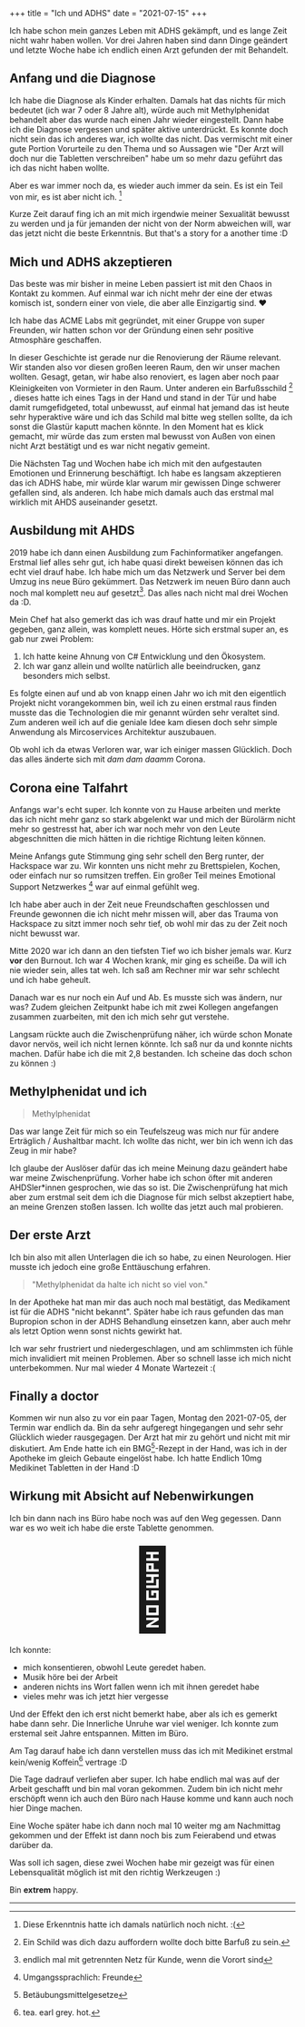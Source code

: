 +++
title = "Ich und ADHS"
date = "2021-07-15"
+++

Ich habe schon mein ganzes Leben mit ADHS gekämpft, und es lange Zeit nicht wahr
haben wollen. Vor drei Jahren haben sind dann Dinge geändert und letzte Woche
habe ich endlich einen Arzt gefunden der mit Behandelt.

<!-- more -->

## Anfang und die Diagnose

Ich habe die Diagnose als Kinder erhalten. Damals hat das nichts für mich
bedeutet (ich war 7 oder 8 Jahre alt), würde auch mit Methylphenidat behandelt
aber das wurde nach einen Jahr wieder eingestellt. Dann habe ich die Diagnose
vergessen und später aktive unterdrückt. Es konnte doch nicht sein das ich
anderes war, ich wollte das nicht. Das vermischt mit einer gute Portion
Vorurteile zu den Thema und so Aussagen wie "Der Arzt will doch nur die Tabletten
verschreiben" habe um so mehr dazu geführt das ich das nicht haben wollte.

Aber es war immer noch da, es wieder auch immer da sein. Es ist ein Teil von
mir, es ist aber nicht ich. [^erkenntnis]

Kurze Zeit darauf fing ich an mit mich irgendwie meiner Sexualität bewusst zu
werden und ja für jemanden der nicht von der Norm abweichen will, war das jetzt
nicht die beste Erkenntnis. But that's a story for a another time :D

## Mich und ADHS akzeptieren

Das beste was mir bisher in meine Leben passiert ist mit den Chaos in Kontakt zu
kommen. Auf einmal war ich nicht mehr der eine der etwas komisch ist, sondern
einer von viele, die aber alle Einzigartig sind. ❤️

Ich habe das ACME Labs mit gegründet, mit einer Gruppe von super Freunden, wir
hatten schon vor der Gründung einen sehr positive Atmosphäre geschaffen.

In dieser Geschichte ist gerade nur die Renovierung der Räume relevant. Wir
standen also vor diesen großen leeren Raum, den wir unser machen wollten.
Gesagt, getan, wir habe also renoviert, es lagen aber noch paar Kleinigkeiten
von Vormieter in den Raum. Unter anderen ein Barfußsschild [^barfuss] , dieses
hatte ich eines Tags in der Hand und stand in der Tür und habe damit
rumgefidgeted, total unbewusst, auf einmal hat jemand das ist
heute sehr hyperaktive wäre und ich das Schild mal bitte weg stellen sollte, da
ich sonst die Glastür kaputt machen könnte. In den Moment hat es klick gemacht,
mir würde das zum ersten mal bewusst von Außen von einen nicht Arzt bestätigt
und es war nicht negativ gemeint.

Die Nächsten Tag und Wochen habe ich mich mit den aufgestauten Emotionen und
Erinnerung beschäftigt. Ich habe es langsam akzeptieren das ich ADHS habe, mir
würde klar warum mir gewissen Dinge schwerer gefallen sind, als anderen. Ich
habe mich damals auch das erstmal mal wirklich mit AHDS auseinander gesetzt.

## Ausbildung mit AHDS

2019 habe ich dann einen Ausbildung zum Fachinformatiker angefangen. Erstmal lief
alles sehr gut, ich habe quasi direkt beweisen können das ich echt viel drauf
habe. Ich habe mich um das Netzwerk und Server bei dem Umzug ins neue Büro
gekümmert. Das Netzwerk im neuen Büro dann auch noch mal komplett neu auf
gesetzt[^netzwerk]. Das alles nach nicht mal drei Wochen da :D.

Mein Chef hat also gemerkt das ich was drauf hatte und mir ein Projekt gegeben,
ganz allein, was komplett neues. Hörte sich erstmal super an, es gab nur zwei
Problem:

1. Ich hatte keine Ahnung von C# Entwicklung und den Ökosystem.
2. Ich war ganz allein und wollte natürlich alle beeindrucken, ganz besonders
   mich selbst.

Es folgte einen auf und ab von knapp einen Jahr wo ich mit den eigentlich
Projekt nicht vorangekommen bin, weil ich zu einen erstmal raus finden musste das
die Technologien die mir genannt würden sehr veraltet sind. Zum anderen weil ich
auf die geniale Idee kam diesen doch sehr simple Anwendung als Mircoservices
Architektur auszubauen.

Ob wohl ich da etwas Verloren war, war ich einiger massen Glücklich. Doch das
alles änderte sich mit _dam dam daamm_ Corona.

## Corona eine Talfahrt

Anfangs war's echt super. Ich konnte von zu Hause arbeiten und merkte das ich
nicht mehr ganz so stark abgelenkt war und mich der Bürolärm nicht mehr so
gestresst hat, aber ich war noch mehr von den Leute abgeschnitten die mich
hätten in die richtige Richtung leiten können.

Meine Anfangs gute Stimmung ging sehr schell den Berg runter, der Hackspace war
zu. Wir konnten uns nicht mehr zu Brettspielen, Kochen, oder einfach nur so
rumsitzen treffen. Ein großer Teil meines Emotional Support Netzwerkes [^frinds]
war auf einmal gefühlt weg.

Ich habe aber auch in der Zeit neue Freundschaften geschlossen und Freunde
gewonnen die ich nicht mehr missen will, aber das Trauma von Hackspace zu sitzt
immer noch sehr tief, ob wohl mir das zu der Zeit noch nicht bewusst war.

Mitte 2020 war ich dann an den tiefsten Tief wo ich bisher jemals war. Kurz
**vor** den Burnout. Ich war 4 Wochen krank, mir ging es scheiße. Da will ich
nie wieder sein, alles tat weh. Ich saß am Rechner mir war sehr schlecht und ich
habe geheult.

Danach war es nur noch ein Auf und Ab. Es musste sich was ändern, nur was?
Zudem gleichen Zeitpunkt habe ich mit zwei Kollegen angefangen zusammen
zuarbeiten, mit den ich mich sehr gut verstehe.

Langsam rückte auch die Zwischenprüfung näher, ich würde schon Monate davor
nervös, weil ich nicht lernen könnte. Ich saß nur da und konnte nichts machen.
Dafür habe ich die mit 2,8 bestanden. Ich scheine das doch schon zu können :)

## Methylphenidat und ich

> Methylphenidat

Das war lange Zeit für mich so ein Teufelszeug was mich nur für andere
Erträglich / Aushaltbar macht. Ich wollte das nicht, wer bin ich wenn ich das
Zeug in mir habe?

Ich glaube der Auslöser dafür das ich meine Meinung dazu geändert habe war meine
Zwischenprüfung. Vorher habe ich schon öfter mit anderen AHDSler\*innen
gesprochen, wie das so ist. Die Zwischenprüfung hat mich aber zum erstmal
seit dem ich die Diagnose für mich selbst akzeptiert habe, an meine Grenzen
stoßen lassen. Ich wollte das jetzt auch mal probieren.

## Der erste Arzt

Ich bin also mit allen Unterlagen die ich so habe, zu einen Neurologen.
Hier musste ich jedoch eine große Enttäuschung erfahren.

> "Methylphenidat da halte ich nicht so viel von."

In der Apotheke hat man mir das auch noch mal bestätigt, das Medikament ist für
die ADHS "nicht bekannt". Später habe ich raus gefunden das man Bupropion schon
in der ADHS Behandlung einsetzen kann, aber auch mehr als letzt Option wenn
sonst nichts gewirkt hat.

Ich war sehr frustriert und niedergeschlagen, und am schlimmsten ich fühle mich
invalidiert mit meinen Problemen. Aber so schnell lasse ich mich nicht
unterbekommen. Nur mal wieder 4 Monate Wartezeit :(

## Finally a doctor

Kommen wir nun also zu vor ein paar Tagen, Montag den 2021-07-05, der Termin war
endlich da. Bin da sehr aufgeregt hingegangen und sehr sehr Glücklich wieder
rausgegagen. Der Arzt hat mir zu gehört und nicht mit mir diskutiert. Am Ende
hatte ich ein BMG[^bmg]-Rezept in der Hand, was ich in der Apotheke im gleich Gebaute
eingelöst habe. Ich hatte Endlich 10mg Medikinet Tabletten in der Hand :D

## Wirkung mit Absicht auf Nebenwirkungen

Ich bin dann nach ins Büro habe noch was auf den Weg gegessen. Dann war es wo
weit ich habe die erste Tablette genommen.

<div style="display: flex; justify-content: center;">
  <p style="font-size: 10em; margin: 0px">🤯</p>
</div>

Ich konnte:

- mich konsentieren, obwohl Leute geredet haben.
- Musik höre bei der Arbeit
- anderen nichts ins Wort fallen wenn ich mit ihnen geredet habe
- vieles mehr was ich jetzt hier vergesse

Und der Effekt den ich erst nicht bemerkt habe, aber als ich es gemerkt habe
dann sehr. Die Innerliche Unruhe war viel weniger. Ich konnte zum erstemal seit
Jahre entspannen. Mitten im Büro.

Am Tag darauf habe ich dann verstellen muss das ich mit Medikinet erstmal
kein/wenig Koffein[^tee] vertrage :D

Die Tage dadrauf verliefen aber super. Ich habe endlich mal was auf der Arbeit
geschafft und bin mal voran gekommen. Zudem bin ich nicht mehr erschöpft wenn
ich auch den Büro nach Hause komme und kann auch noch hier Dinge machen.

Eine Woche später habe ich dann noch mal 10 weiter mg am Nachmittag gekommen
und der Effekt ist dann noch bis zum Feierabend und etwas darüber da.

Was soll ich sagen, diese zwei Wochen habe mir gezeigt was für einen
Lebensqualität möglich ist mit den richtig Werkzeugen :)

Bin **extrem** happy.

<hr>

[^erkenntnis]: Diese Erkenntnis hatte ich damals natürlich noch nicht. :(
[^barfuss]: Ein Schild was dich dazu auffordern wollte doch bitte Barfuß zu sein.
[^netzwerk]: endlich mal mit getrennten Netz für Kunde, wenn die Vorort sind
[^frinds]: Umgangssprachlich: Freunde
[^bmg]: Betäubungsmittelgesetze
[^tee]: tea. earl grey. hot.

<!-- vim: set spell spelllang=de: -->
